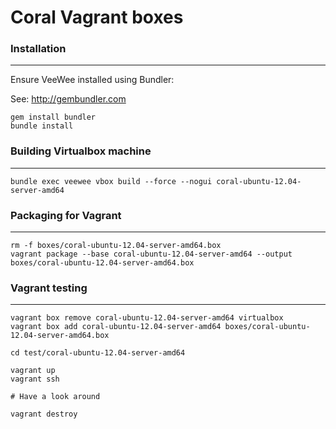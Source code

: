 # Coral Vagrant boxes


### Installation
----------------

Ensure VeeWee installed using Bundler:

See: http://gembundler.com

    gem install bundler
    bundle install


### Building Virtualbox machine
-------------------------------

    bundle exec veewee vbox build --force --nogui coral-ubuntu-12.04-server-amd64


### Packaging for Vagrant
-------------------------

    rm -f boxes/coral-ubuntu-12.04-server-amd64.box
    vagrant package --base coral-ubuntu-12.04-server-amd64 --output boxes/coral-ubuntu-12.04-server-amd64.box

    
### Vagrant testing
-------------------

    vagrant box remove coral-ubuntu-12.04-server-amd64 virtualbox
    vagrant box add coral-ubuntu-12.04-server-amd64 boxes/coral-ubuntu-12.04-server-amd64.box
    
    cd test/coral-ubuntu-12.04-server-amd64
    
    vagrant up
    vagrant ssh
    
    # Have a look around
    
    vagrant destroy
